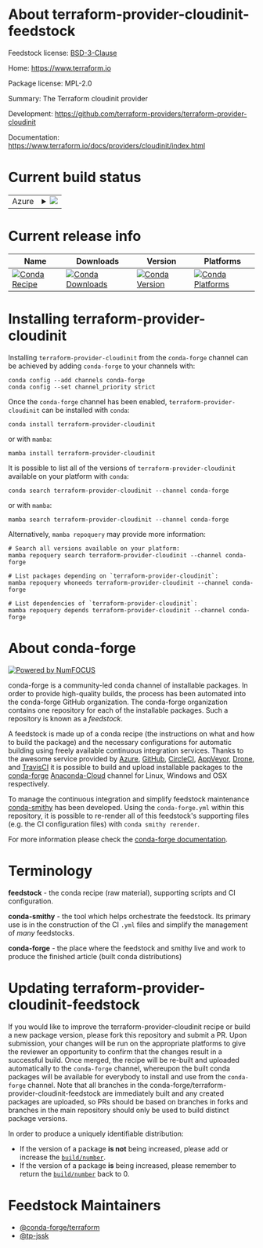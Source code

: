 About terraform-provider-cloudinit-feedstock
============================================

Feedstock license: [BSD-3-Clause](https://github.com/conda-forge/terraform-provider-cloudinit-feedstock/blob/main/LICENSE.txt)

Home: https://www.terraform.io

Package license: MPL-2.0

Summary: The Terraform cloudinit provider

Development: https://github.com/terraform-providers/terraform-provider-cloudinit

Documentation: https://www.terraform.io/docs/providers/cloudinit/index.html

Current build status
====================


<table>
    
  <tr>
    <td>Azure</td>
    <td>
      <details>
        <summary>
          <a href="https://dev.azure.com/conda-forge/feedstock-builds/_build/latest?definitionId=18783&branchName=main">
            <img src="https://dev.azure.com/conda-forge/feedstock-builds/_apis/build/status/terraform-provider-cloudinit-feedstock?branchName=main">
          </a>
        </summary>
        <table>
          <thead><tr><th>Variant</th><th>Status</th></tr></thead>
          <tbody><tr>
              <td>linux_64</td>
              <td>
                <a href="https://dev.azure.com/conda-forge/feedstock-builds/_build/latest?definitionId=18783&branchName=main">
                  <img src="https://dev.azure.com/conda-forge/feedstock-builds/_apis/build/status/terraform-provider-cloudinit-feedstock?branchName=main&jobName=linux&configuration=linux%20linux_64_" alt="variant">
                </a>
              </td>
            </tr><tr>
              <td>osx_64</td>
              <td>
                <a href="https://dev.azure.com/conda-forge/feedstock-builds/_build/latest?definitionId=18783&branchName=main">
                  <img src="https://dev.azure.com/conda-forge/feedstock-builds/_apis/build/status/terraform-provider-cloudinit-feedstock?branchName=main&jobName=osx&configuration=osx%20osx_64_" alt="variant">
                </a>
              </td>
            </tr><tr>
              <td>win_64</td>
              <td>
                <a href="https://dev.azure.com/conda-forge/feedstock-builds/_build/latest?definitionId=18783&branchName=main">
                  <img src="https://dev.azure.com/conda-forge/feedstock-builds/_apis/build/status/terraform-provider-cloudinit-feedstock?branchName=main&jobName=win&configuration=win%20win_64_" alt="variant">
                </a>
              </td>
            </tr>
          </tbody>
        </table>
      </details>
    </td>
  </tr>
</table>

Current release info
====================

| Name | Downloads | Version | Platforms |
| --- | --- | --- | --- |
| [![Conda Recipe](https://img.shields.io/badge/recipe-terraform--provider--cloudinit-green.svg)](https://anaconda.org/conda-forge/terraform-provider-cloudinit) | [![Conda Downloads](https://img.shields.io/conda/dn/conda-forge/terraform-provider-cloudinit.svg)](https://anaconda.org/conda-forge/terraform-provider-cloudinit) | [![Conda Version](https://img.shields.io/conda/vn/conda-forge/terraform-provider-cloudinit.svg)](https://anaconda.org/conda-forge/terraform-provider-cloudinit) | [![Conda Platforms](https://img.shields.io/conda/pn/conda-forge/terraform-provider-cloudinit.svg)](https://anaconda.org/conda-forge/terraform-provider-cloudinit) |

Installing terraform-provider-cloudinit
=======================================

Installing `terraform-provider-cloudinit` from the `conda-forge` channel can be achieved by adding `conda-forge` to your channels with:

```
conda config --add channels conda-forge
conda config --set channel_priority strict
```

Once the `conda-forge` channel has been enabled, `terraform-provider-cloudinit` can be installed with `conda`:

```
conda install terraform-provider-cloudinit
```

or with `mamba`:

```
mamba install terraform-provider-cloudinit
```

It is possible to list all of the versions of `terraform-provider-cloudinit` available on your platform with `conda`:

```
conda search terraform-provider-cloudinit --channel conda-forge
```

or with `mamba`:

```
mamba search terraform-provider-cloudinit --channel conda-forge
```

Alternatively, `mamba repoquery` may provide more information:

```
# Search all versions available on your platform:
mamba repoquery search terraform-provider-cloudinit --channel conda-forge

# List packages depending on `terraform-provider-cloudinit`:
mamba repoquery whoneeds terraform-provider-cloudinit --channel conda-forge

# List dependencies of `terraform-provider-cloudinit`:
mamba repoquery depends terraform-provider-cloudinit --channel conda-forge
```


About conda-forge
=================

[![Powered by
NumFOCUS](https://img.shields.io/badge/powered%20by-NumFOCUS-orange.svg?style=flat&colorA=E1523D&colorB=007D8A)](https://numfocus.org)

conda-forge is a community-led conda channel of installable packages.
In order to provide high-quality builds, the process has been automated into the
conda-forge GitHub organization. The conda-forge organization contains one repository
for each of the installable packages. Such a repository is known as a *feedstock*.

A feedstock is made up of a conda recipe (the instructions on what and how to build
the package) and the necessary configurations for automatic building using freely
available continuous integration services. Thanks to the awesome service provided by
[Azure](https://azure.microsoft.com/en-us/services/devops/), [GitHub](https://github.com/),
[CircleCI](https://circleci.com/), [AppVeyor](https://www.appveyor.com/),
[Drone](https://cloud.drone.io/welcome), and [TravisCI](https://travis-ci.com/)
it is possible to build and upload installable packages to the
[conda-forge](https://anaconda.org/conda-forge) [Anaconda-Cloud](https://anaconda.org/)
channel for Linux, Windows and OSX respectively.

To manage the continuous integration and simplify feedstock maintenance
[conda-smithy](https://github.com/conda-forge/conda-smithy) has been developed.
Using the ``conda-forge.yml`` within this repository, it is possible to re-render all of
this feedstock's supporting files (e.g. the CI configuration files) with ``conda smithy rerender``.

For more information please check the [conda-forge documentation](https://conda-forge.org/docs/).

Terminology
===========

**feedstock** - the conda recipe (raw material), supporting scripts and CI configuration.

**conda-smithy** - the tool which helps orchestrate the feedstock.
                   Its primary use is in the construction of the CI ``.yml`` files
                   and simplify the management of *many* feedstocks.

**conda-forge** - the place where the feedstock and smithy live and work to
                  produce the finished article (built conda distributions)


Updating terraform-provider-cloudinit-feedstock
===============================================

If you would like to improve the terraform-provider-cloudinit recipe or build a new
package version, please fork this repository and submit a PR. Upon submission,
your changes will be run on the appropriate platforms to give the reviewer an
opportunity to confirm that the changes result in a successful build. Once
merged, the recipe will be re-built and uploaded automatically to the
`conda-forge` channel, whereupon the built conda packages will be available for
everybody to install and use from the `conda-forge` channel.
Note that all branches in the conda-forge/terraform-provider-cloudinit-feedstock are
immediately built and any created packages are uploaded, so PRs should be based
on branches in forks and branches in the main repository should only be used to
build distinct package versions.

In order to produce a uniquely identifiable distribution:
 * If the version of a package **is not** being increased, please add or increase
   the [``build/number``](https://docs.conda.io/projects/conda-build/en/latest/resources/define-metadata.html#build-number-and-string).
 * If the version of a package **is** being increased, please remember to return
   the [``build/number``](https://docs.conda.io/projects/conda-build/en/latest/resources/define-metadata.html#build-number-and-string)
   back to 0.

Feedstock Maintainers
=====================

* [@conda-forge/terraform](https://github.com/conda-forge/terraform/)
* [@tp-jssk](https://github.com/tp-jssk/)

